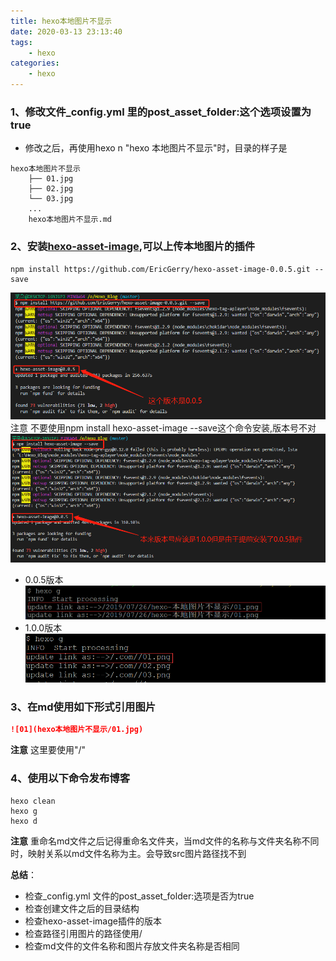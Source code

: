 ```yaml
---
title: hexo本地图片不显示
date: 2020-03-13 23:13:40
tags: 
    - hexo
categories:
    - hexo
---
```

### 1、修改文件_config.yml 里的post_asset_folder:这个选项设置为true

* 修改之后，再使用hexo n "hexo 本地图片不显示"时，目录的样子是

```目录
hexo本地图片不显示
    ├── 01.jpg
    ├── 02.jpg
    └── 03.jpg
    ...
    hexo本地图片不显示.md
```

<!--more-->

### 2、安装[hexo-asset-image](https://github.com/EricGerry/hexo-asset-image-0.0.5.git),可以上传本地图片的插件

```npm
npm install https://github.com/EricGerry/hexo-asset-image-0.0.5.git --save
```

![ ](./hexo本地图片不显示/1.png)
注意 不要使用npm install hexo-asset-image --save这个命令安装,版本号不对
![ ](./hexo本地图片不显示/2.jpg)

* 0.0.5版本
![ ](./hexo本地图片不显示/3.png)
* 1.0.0版本
![ ](./hexo本地图片不显示/4.png)

### 3、在md使用如下形式引用图片

```markdown
![01](hexo本地图片不显示/01.jpg)
```

**注意** 这里要使用"/"

### 4、使用以下命令发布博客

```hexo
hexo clean
hexo g
hexo d
```

**注意** 重命名md文件之后记得重命名文件夹，当md文件的名称与文件夹名称不同时，映射关系以md文件名称为主。会导致src图片路径找不到

**总结**：

* 检查_config.yml 文件的post_asset_folder:选项是否为true
* 检查创建文件之后的目录结构
* 检查hexo-asset-image插件的版本
* 检查路径引用图片的路径使用/
* 检查md文件的文件名称和图片存放文件夹名称是否相同
